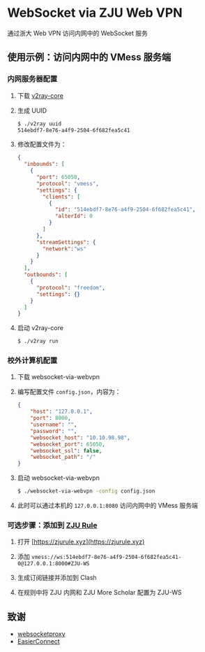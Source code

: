 # WebSocket via ZJU Web VPN

通过浙大 Web VPN 访问内网中的 WebSocket 服务

## 使用示例：访问内网中的 VMess 服务端

### 内网服务器配置

1. 下载 [v2ray-core](https://github.com/v2fly/v2ray-core/releases)

2. 生成 UUID

    ```bash
    $ ./v2ray uuid
    514ebdf7-8e76-a4f9-2504-6f682fea5c41
    ```

3. 修改配置文件为：

    ```json
    {
      "inbounds": [
        {
          "port": 65050,
          "protocol": "vmess",
          "settings": {
            "clients": [
              {
                "id": "514ebdf7-8e76-a4f9-2504-6f682fea5c41",
                "alterId": 0
              }
            ]
          },
          "streamSettings": {
            "network":"ws"
          }
        }
      ],
      "outbounds": [
        {
          "protocol": "freedom",
          "settings": {}
        }
      ]
    }
    ```

4. 启动 v2ray-core

    ```bash
    $ ./v2ray run
    ```

### 校外计算机配置

1. 下载 websocket-via-webvpn

2. 编写配置文件 `config.json`，内容为：

    ```json
    {
        "host": "127.0.0.1",
        "port": 8000,
        "username": "",
        "password": "",
        "websocket_host": "10.10.98.98",
        "websocket_port": 65050,
        "websocket_ssl": false,
        "websocket_path": "/"
    }
    ```

3. 启动 websocket-via-webvpn

    ```bash
    $ ./websocket-via-webvpn -config config.json
    ```

4. 此时可以通过本机的 `127.0.0.1:8080` 访问内网中的 VMess 服务端

### 可选步骤：添加到 [ZJU Rule](https://github.com/Mythologyli/ZJU-Rule)

1. 打开 [https://zjurule.xyz](https://zjurule.xyz)

2. 添加 `vmess://ws:514ebdf7-8e76-a4f9-2504-6f682fea5c41-0@127.0.0.1:8000#ZJU-WS`

3. 生成订阅链接并添加到 Clash

4. 在规则中将 ZJU 内网和 ZJU More Scholar 配置为 ZJU-WS

## 致谢

- [websocketproxy](https://github.com/pretty66/websocketproxy)
- [EasierConnect](https://github.com/lyc8503/EasierConnect)